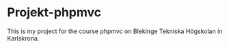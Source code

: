 # Projekt-phpmvc
This is my project for the course phpmvc on Blekinge Tekniska Högskolan in Karlskrona.
